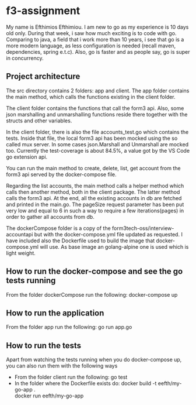 # f3-assignment
My name is Efthimios Efthimiou. I am new to go as my experience is 10 days old only. During that week, i saw how much exciting is to code with go. 
Comparing to java, a field that i work more than 10 years, i see that go is a more modern language, as less configuration is needed (recall maven, dependencies, spring e.t.c).
Also, go is faster and as people say, go is super in concurrency.

## Project architecture
The src directory contains 2 folders: app and client. The app folder contains the main method, which calls the functions existing in the client folder.

The client folder contains the functions that call the form3 api. Also, some json marshalling and unmarshalling functions reside there together with the structs and other variables. 

In the client folder, there is also the file accounts_test.go which contains the tests. Inside that file, the local form3 api has been mocked using the so called mux server.
In some cases json.Marshall and Unmarshall are mocked too. Currently the test-coverage is about 84.5%, a value got by the VS Code go extension api.

You can run the main method to create, delete, list, get account from the form3 api served by the docker-compose file. 

Regarding the list accounts, the main method calls a helper method which calls then another method, both in the client package. The latter method calls the form3 api. At the end, all the existing accounts in db are fetched and printed in the main.go. The pageSize request parameter has been put very low and equal to 6 in such a way to require a few iterations(pages) in order to gather all accounts from db.

The dockerCompose folder is a copy of the form3tech-oss/interview-accountapi but with the docker-compose.yml file updated as requested.
I have included also the Dockerfile used to build the image that docker-compose.yml will use. As base image an golang-alpine one is used which is light weight.

## How to run the docker-compose and see the go tests running
From the folder dockerCompose run the following: docker-compose up

## How to run the application
From the folder app run the following: go run app.go

## How to run the tests
Apart from watching the tests running when you do docker-compose up, you can also run them with the following ways
- From the folder client run the following: go test
- In the folder where the Dockerfile exists do:
docker build -t eefth/my-go-app . \
docker run eefth/my-go-app
